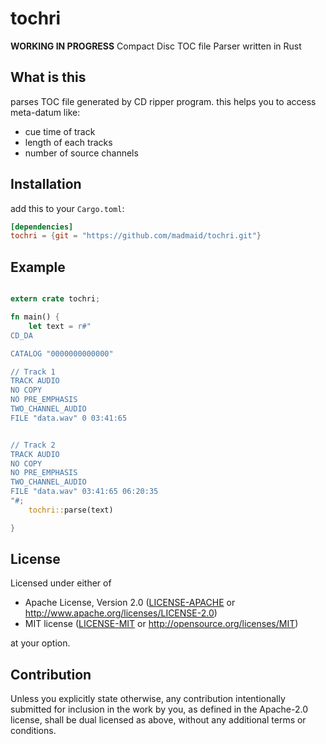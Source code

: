# tochri
**WORKING IN PROGRESS**
Compact Disc TOC file Parser written in Rust

## What is this
parses TOC file generated by CD ripper program.
this helps you to access meta-datum like:
 - cue time of track
 - length of each tracks
 - number of source channels

## Installation
add this to your `Cargo.toml`:

```toml
[dependencies]
tochri = {git = "https://github.com/madmaid/tochri.git"}
```

## Example 
```rust

extern crate tochri;

fn main() {
    let text = r#"
CD_DA

CATALOG "0000000000000"

// Track 1
TRACK AUDIO
NO COPY
NO PRE_EMPHASIS
TWO_CHANNEL_AUDIO
FILE "data.wav" 0 03:41:65


// Track 2
TRACK AUDIO
NO COPY
NO PRE_EMPHASIS
TWO_CHANNEL_AUDIO
FILE "data.wav" 03:41:65 06:20:35
"#;
    tochri::parse(text)

}

```


## License

Licensed under either of

 * Apache License, Version 2.0
   ([LICENSE-APACHE](LICENSE-APACHE) or http://www.apache.org/licenses/LICENSE-2.0)
 * MIT license
   ([LICENSE-MIT](LICENSE-MIT) or http://opensource.org/licenses/MIT)

at your option.

## Contribution

Unless you explicitly state otherwise, any contribution intentionally submitted
for inclusion in the work by you, as defined in the Apache-2.0 license, shall be
dual licensed as above, without any additional terms or conditions.
